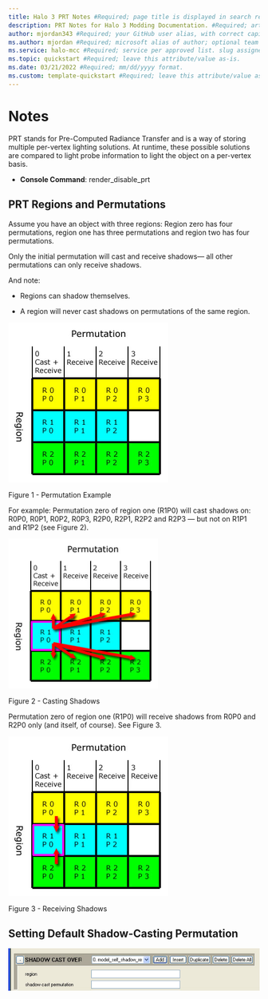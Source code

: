 ```yaml
---
title: Halo 3 PRT Notes #Required; page title is displayed in search results. Include the brand.
description: PRT Notes for Halo 3 Modding Documentation. #Required; article description that is displayed in search results. 
author: mjordan343 #Required; your GitHub user alias, with correct capitalization.
ms.author: mjordan #Required; microsoft alias of author; optional team alias.
ms.service: halo-mcc #Required; service per approved list. slug assigned by ACOM.
ms.topic: quickstart #Required; leave this attribute/value as-is.
ms.date: 03/21/2022 #Required; mm/dd/yyyy format.
ms.custom: template-quickstart #Required; leave this attribute/value as-is.
---
```


# Notes

PRT stands for Pre-Computed Radiance Transfer and is a way of storing multiple per-vertex lighting solutions. At runtime, these possible solutions are compared to light probe information to light the object on a per-vertex basis.

- **Console Command**: render_disable_prt

## **PRT Regions and Permutations**

Assume you have an object with three regions: Region zero has four permutations, region one has three permutations and region two has four permutations.

Only the initial permutation will cast and receive shadows— all other permutations can only receive shadows.

And note:

- Regions can shadow themselves.

- A region will never cast shadows on permutations of the same region.

![Chart showing the breakdown of permutations based on casts received in each region.](./media/H3_PRT_PermutationExample.png)

Figure 1 - Permutation Example

For example: Permutation zero of region one (R1P0) will cast shadows on: R0P0, R0P1, R0P2, R0P3, R2P0, R2P1, R2P2 and R2P3 — but not on R1P1 and R1P2 (see Figure 2).

![Chart showing the breakdown of permutations based on casts received in each region with red arrows showing which regions would have shadows casted on them for permutation zero of region one.](./media/H3_PRT_CastingShadows.png)

Figure 2 - Casting Shadows

Permutation zero of region one (R1P0) will receive shadows from R0P0 and R2P0 only (and itself, of course). See Figure 3.

![Chart showing the breakdown of permutations based on casts received and which regions permutation zero of region one would receive shadows from.](./media/H3_PRT_ReceiveShadows.png)

Figure 3 - Receiving Shadows

## **Setting Default Shadow-Casting Permutation**

![View of the default shadow cast settings in guerilla with fields for region and shadow cast permutation.](./media/H3_PRT_DefaultShadow.png)
